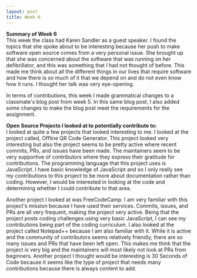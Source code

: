 ```yaml
---
layout: post
title: Week 6
---
```

**Summary of Week 6**  
This week the class had Karen Sandler as a guest speaker. I found the topics that she spoke about to be interesting because her push to make software open source comes from a very personal issue. She brought up that she was concerned about the software that was running on her defibrillator, and this was something that I had not thought of before. This made me think about all the different things in our lives that require software and how there is so much of it that we depend on and do not even know how it runs. I thought her talk was very eye-opening.

In terms of contributions, this week I made grammatical changes to a classmate's blog post from week 5. In this same blog post, I also added some changes to make the blog post meet the requirements for the assignment.

**Open Source Projects I looked at to potentially contribute to:**  
I looked at quite a few projects that looked interesting to me. I looked at the project called, Offline QR Code Generator. This project looked very interesting but also the project seems to be pretty active where recent commits, PRs, and issues have been made. The maintainers seem to be very supportive of contributors where they express their gratitude for contributions. The programming language that this project uses is JavaScript. I have basic knowledge of JavaScript and so I only really see my contributions to this project to be more about documentation rather than coding. However, I would be interested in looking at the code and determining whether I could contribute to that area.  

Another project I looked at was FreeCodeCamp. I am very familiar with this project's mission because I have used their services. Commits, issues, and PRs are all very frequent, making the project very active. Being that the project posts coding challenges using very basic JavaScript, I can see my contributions being part of the coding curriculum. I also looked at the project called Notepad++ because I am also familiar with it. While it is active and the community of contributors seems relatively friendly, there are so many issues and PRs that have been left open. This makes me think that the project is very big and the maintainers will most likely not look at PRs from beginners. Another project I thought would be interesting is 30 Seconds of Code because it seems like the type of project that needs many contributions because there is always content to add.
